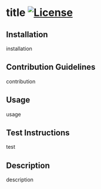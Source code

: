 # title [![License](https://img.shields.io/badge/License-BSD_2--Clause-orange.svg)](https://opensource.org/licenses/BSD-2-Clause)
## Installation
installation
## Contribution Guidelines
contribution
## Usage
usage
## Test Instructions
test
## Description
description
